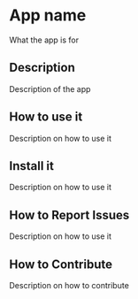 # App name

What the app is for

## Description

Description of the app

## How to use it

Description on how to use it

## Install it

Description on how to use it

## How to Report Issues

Description on how to use it

## How to Contribute

Description on how to contribute